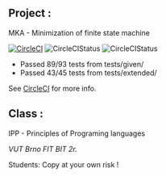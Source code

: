 ## Project :
MKA - Minimization of finite state machine

[![CircleCI](https://img.shields.io/circleci/project/github/RedSparr0w/node-csgo-parser/master.svg)](https://github.com/Tiboris/IPP-mka)
![CircleCIStatus](https://circleci.com/gh/Tiboris/IPP-mka.svg?style=shield&circle-token=:circle-token)
![CircleCIStatus](https://circleci.com/gh/Tiboris/IPP-mka.png?circle-token=:circle-token)

- Passed 89/93 tests from tests/given/
- Passed 43/45 tests from tests/extended/

See [CircleCI](https://circleci.com/gh/Tiboris/IPP-mka/27) for more info.

## Class :
IPP - Principles of Programing languages

*VUT Brno FIT BIT 2r.*

Students: Copy at your own risk !
